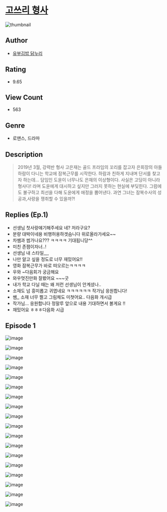 # [고쓰리 형사](https://comic.naver.com/challenge/list?titleId=811046)
![thumbnail](https://image-comic.pstatic.net/user_contents_data/challenge_comic/2023/05/25/upload_3545568965616415799_480x623.jpeg)

## Author
- [유부김밥 닭누리](https://comic.naver.com/artistTitle?id=367171)

## Rating
- 9.65

## View Count
- 563

## Genre
- 로맨스, 드라마

## Description
> 2019년 3월, 강력반 형사 고은재는 골드 프라임의 꼬리를 잡고자 은회장의 아들 하람이 다니는 학교에 잠복근무를 시작한다. 하람과 친하게 지내며 단서를 찾고자 하는데... 담임인 도윤이 너무나도 은재의 이상형이다. 사실은 고딩이 아니라 형사다! 라며 도윤에게 대시하고 싶지만 그러지 못하는 현실에 부딪힌다. 그럼에도 불구하고 최선을 다해 도윤에게 애정을 뿜어낸다. 과연 그녀는 잠복수사의 성공과,사랑을 쟁취할 수 있을까?!

## Replies (Ep.1)
- 선생님 첫사랑얘기해주세요 네? 저라구요?
- 분량 대박이네용 비행허용하겟슴니다 위로올라가세요~~
- 차쌤과 썸가나요??? ㅋㅋㅋㅋ 기대됩니당^^
- 미친 존잼이자너..!
- 선생님 내 스타일,,,,
- 나만 알고 싶을 정도로 너무 재밌어요!!
- 영화 잠복근무가 바로 떠오르는ㅋㅋㅋㅋ
- 우와 ~다음회가 궁금해요
- 와우멋진만화 잘봤어요 ~~~굿
- 내가 학교 다닐 때는 왜 저런 선생님이 안계셨나..
- 소재도 넘 흥미롭고 귀엽네요 ㅋㅋㅋㅋㅋㅋ 작가님 응원합니다!
- 쌤,, 소재 너무 쩔고 그림체도 미쳣어요.. 다음화 개시급
- 작가님… 응원합니다 정말루 앞으로 내용 기대하면서 볼게요 !!
- 재밌어요 ㅎㅎㅎ다음화 시급

## Episode 1
![image](https://image-comic.pstatic.net/user_contents_data/challenge_comic/2023/05/25/367171/upload_3977916956483532089.jpeg)

![image](https://image-comic.pstatic.net/user_contents_data/challenge_comic/2023/05/25/367171/upload_3702296862027637811.jpeg)

![image](https://image-comic.pstatic.net/user_contents_data/challenge_comic/2023/05/25/367171/upload_7017000977831047477.jpeg)

![image](https://image-comic.pstatic.net/user_contents_data/challenge_comic/2023/05/25/367171/upload_3834593415991211575.jpeg)

![image](https://image-comic.pstatic.net/user_contents_data/challenge_comic/2023/05/25/367171/upload_7291440179689251939.jpeg)

![image](https://image-comic.pstatic.net/user_contents_data/challenge_comic/2023/05/26/367171/upload_3905575460144427877.jpeg)

![image](https://image-comic.pstatic.net/user_contents_data/challenge_comic/2023/05/25/367171/upload_3846408570374600294.jpeg)

![image](https://image-comic.pstatic.net/user_contents_data/challenge_comic/2023/05/25/367171/upload_7219945734008877104.jpeg)

![image](https://image-comic.pstatic.net/user_contents_data/challenge_comic/2023/05/25/367171/upload_7089335837811619897.jpeg)

![image](https://image-comic.pstatic.net/user_contents_data/challenge_comic/2023/05/25/367171/upload_3473735696881366630.jpeg)

![image](https://image-comic.pstatic.net/user_contents_data/challenge_comic/2023/05/25/367171/upload_3775476846161835572.jpeg)

![image](https://image-comic.pstatic.net/user_contents_data/challenge_comic/2023/05/25/367171/upload_3991143852980462389.jpeg)

![image](https://image-comic.pstatic.net/user_contents_data/challenge_comic/2023/05/25/367171/upload_7365130544165960036.jpeg)

![image](https://image-comic.pstatic.net/user_contents_data/challenge_comic/2023/05/25/367171/upload_4134975406546630200.jpeg)

![image](https://image-comic.pstatic.net/user_contents_data/challenge_comic/2023/05/25/367171/upload_4049920450428691045.jpeg)

![image](https://image-comic.pstatic.net/user_contents_data/challenge_comic/2023/05/25/367171/upload_3617855287452579893.jpeg)

![image](https://image-comic.pstatic.net/user_contents_data/challenge_comic/2023/05/25/367171/upload_3703706246116893232.jpeg)

![image](https://image-comic.pstatic.net/user_contents_data/challenge_comic/2023/05/25/367171/upload_4049974532606617140.jpeg)
